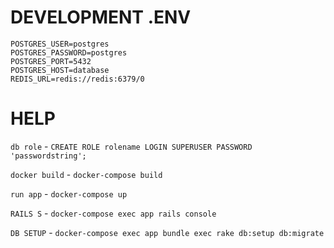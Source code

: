 # DEVELOPMENT .ENV
```
POSTGRES_USER=postgres
POSTGRES_PASSWORD=postgres
POSTGRES_PORT=5432
POSTGRES_HOST=database
REDIS_URL=redis://redis:6379/0
```
# HELP

`db role` - `CREATE ROLE rolename LOGIN SUPERUSER PASSWORD 'passwordstring';`

`docker build` - `docker-compose build`

`run app` - `docker-compose up`

`RAILS S` - `docker-compose exec app rails console`

`DB SETUP` - `docker-compose exec app bundle exec rake db:setup db:migrate`
